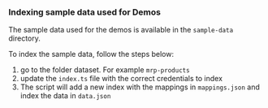 ### Indexing sample data used for Demos

The sample data used for the demos is available in the `sample-data` directory. 

To index the sample data, follow the steps below:

1. go to the folder dataset. For example `mrp-products`
2. update the `index.ts` file with the correct credentials to index
3. The script will add a new index with the mappings in `mappings.json` and index the data in `data.json`
